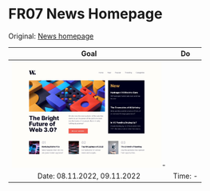 # FR07 News Homepage

Original: [News homepage](https://www.frontendmentor.io/challenges/news-homepage-H6SWTa1MFl)

|                             Goal                             | Do      |
| :----------------------------------------------------------: | ------- |
| <img src="orig/design/desktop-design.jpg" style="width:300px" />- |         |
|                 Date: 08.11.2022, 09.11.2022                 | Time: - |
